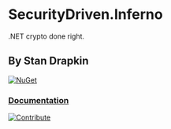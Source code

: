# SecurityDriven.Inferno
.NET crypto done right.

## By Stan Drapkin

[![NuGet](https://img.shields.io/nuget/v/Inferno.svg)](https://www.nuget.org/packages/Inferno/)

### [Documentation](http://SecurityDriven.NET/inferno/)
[![Contribute](https://img.shields.io/badge/Contribute-PayPal-blue.svg)](https://www.paypal.me/sdrapkin)
